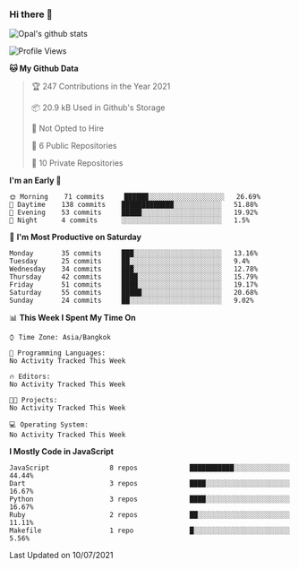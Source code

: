 ### Hi there 👋

![Opal's github stats](https://github-readme-stats.vercel.app/api?username=coolkidneversleep&count_private=true&show_icons=true&theme=radical)


<!--START_SECTION:waka-->
![Profile Views](http://img.shields.io/badge/Profile%20Views-9-blue)

**🐱 My Github Data** 

> 🏆 247 Contributions in the Year 2021
 > 
> 📦 20.9 kB Used in Github's Storage 
 > 
> 🚫 Not Opted to Hire
 > 
> 📜 6 Public Repositories 
 > 
> 🔑 10 Private Repositories  
 > 
**I'm an Early 🐤** 

```text
🌞 Morning    71 commits     ██████░░░░░░░░░░░░░░░░░░░   26.69% 
🌆 Daytime    138 commits    █████████████░░░░░░░░░░░░   51.88% 
🌃 Evening    53 commits     █████░░░░░░░░░░░░░░░░░░░░   19.92% 
🌙 Night      4 commits      ░░░░░░░░░░░░░░░░░░░░░░░░░   1.5%

```
📅 **I'm Most Productive on Saturday** 

```text
Monday       35 commits     ███░░░░░░░░░░░░░░░░░░░░░░   13.16% 
Tuesday      25 commits     ██░░░░░░░░░░░░░░░░░░░░░░░   9.4% 
Wednesday    34 commits     ███░░░░░░░░░░░░░░░░░░░░░░   12.78% 
Thursday     42 commits     ████░░░░░░░░░░░░░░░░░░░░░   15.79% 
Friday       51 commits     ████░░░░░░░░░░░░░░░░░░░░░   19.17% 
Saturday     55 commits     █████░░░░░░░░░░░░░░░░░░░░   20.68% 
Sunday       24 commits     ██░░░░░░░░░░░░░░░░░░░░░░░   9.02%

```


📊 **This Week I Spent My Time On** 

```text
⌚︎ Time Zone: Asia/Bangkok

💬 Programming Languages: 
No Activity Tracked This Week

🔥 Editors: 
No Activity Tracked This Week

🐱‍💻 Projects: 
No Activity Tracked This Week

💻 Operating System: 
No Activity Tracked This Week

```

**I Mostly Code in JavaScript** 

```text
JavaScript               8 repos             ███████████░░░░░░░░░░░░░░   44.44% 
Dart                     3 repos             ████░░░░░░░░░░░░░░░░░░░░░   16.67% 
Python                   3 repos             ████░░░░░░░░░░░░░░░░░░░░░   16.67% 
Ruby                     2 repos             ██░░░░░░░░░░░░░░░░░░░░░░░   11.11% 
Makefile                 1 repo              █░░░░░░░░░░░░░░░░░░░░░░░░   5.56%

```



 Last Updated on 10/07/2021
<!--END_SECTION:waka-->
